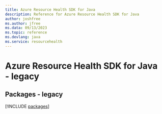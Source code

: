 ```yaml
---
title: Azure Resource Health SDK for Java
description: Reference for Azure Resource Health SDK for Java
author: joshfree
ms.author: jfree
ms.data: 09/13/2023
ms.topic: reference
ms.devlang: java
ms.service: resourcehealth
---
```

# Azure Resource Health SDK for Java - legacy
## Packages - legacy
[!INCLUDE [packages](resource-health-index.md)]